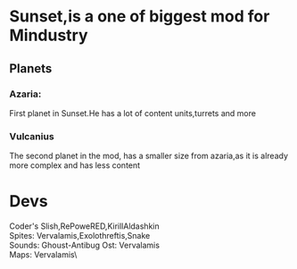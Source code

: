 # Sunset,is a one of biggest mod for Mindustry

## Planets

### Azaria:
First planet in Sunset.He has a lot of content units,turrets and more

### Vulcanius 
The second planet in the mod, has a smaller size from azaria,as it is already more complex and has less content

 

# Devs
Coder's Slish,RePoweRED,KirillAldashkin\
Spites: Vervalamis,Exolothreftis,Snake\
Sounds: Ghoust-Antibug
Ost: Vervalamis\
Maps: Vervalamis\

